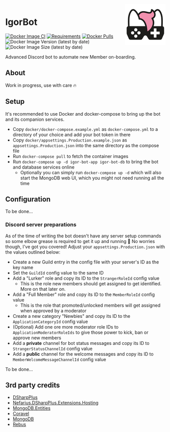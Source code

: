 <img src="assets/NSS-128x128.png" align="right" />

# IgorBot

[![Docker Image CI](https://github.com/nefarius/IgorBot/actions/workflows/docker-image.yml/badge.svg)](https://github.com/nefarius/IgorBot/actions/workflows/docker-image.yml) [![Requirements](https://img.shields.io/badge/Requirements-.NET%207.0-blue.svg)](https://github.com/dotnet/core/blob/main/release-notes/7.0/supported-os.md) [![Docker Pulls](https://img.shields.io/docker/pulls/containinger/igor-bot)](https://hub.docker.com/r/containinger/igor-bot) ![Docker Image Version (latest by date)](https://img.shields.io/docker/v/containinger/igor-bot) ![Docker Image Size (latest by date)](https://img.shields.io/docker/image-size/containinger/igor-bot)

Advanced Discord bot to automate new Member on-boarding.

## About

Work in progress, use with care 🔥

## Setup

It's recommended to use Docker and docker-compose to bring up the bot and its companion services.

- Copy `docker/docker-compose.example.yml` as `docker-compose.yml` to a directory of your choice and add your bot token in there
- Copy `docker/appsettings.Production.example.json` as `appsettings.Production.json` into the same directory as the compose file
- Run `docker-compose pull` to fetch the container images
- Run `docker-compose up -d igor-bot-app igor-bot-db` to bring the bot and database services online
  - Optionally you can simply run `docker-compose up -d` which will also start the MongoDB web UI, which you might not need running all the time

## Configuration

To be done...

### Discord server preparations

As of the time of writing the bot doesn't have any server setup commands so some elbow grease is required to get it up and running 💪 No worries though, I've got you covered! Adjust your `appsettings.Production.json` with the values outlined below:

- Create a new Guild entry in the config file with your server's ID as the key name
- Set the `GuildId` config value to the same ID
- Add a "Lurker" role and copy its ID to the `StrangerRoleId` config value
  - This is the role new members should get assigned to get identified. More on that later on.
- Add a "Full Member" role and copy its ID to the `MemberRoleId` config value
  - This is the role that promoted/unlocked members will get assigned when approved by a moderator
- Create a new category "Newbies" and copy its ID to the `ApplicationCategoryId` config value
- (Optional) Add one ore more moderator role IDs to `ApplicationModeratorRoleIds` to give those power to kick, ban or approve new members
- Add a **private** channel for bot status messages and copy its ID to `StrangerStatusChannelId` config value
- Add a **public** channel for the welcome messages and copy its ID to `MemberWelcomeMessageChannelId` config value

To be done...

## 3rd party credits

- [DSharpPlus](https://github.com/DSharpPlus/DSharpPlus)
- [Nefarius.DSharpPlus.Extensions.Hosting](https://github.com/nefarius/Nefarius.DSharpPlus.Extensions.Hosting)
- [MongoDB.Entities](https://mongodb-entities.com/)
- [Coravel](https://docs.coravel.net/)
- [MongoDB](https://www.mongodb.com/)
- [Rebus](https://github.com/rebus-org/Rebus)
